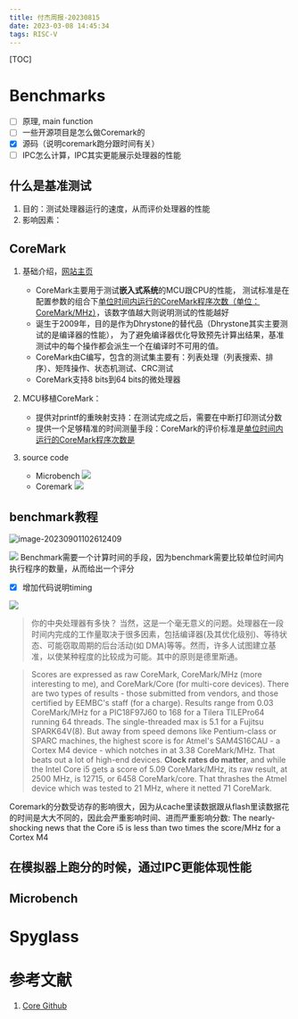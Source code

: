 ```yaml
---
title: 付杰周报-20230815
date: 2023-03-08 14:45:34
tags: RISC-V
---
```


[TOC]

# Benchmarks

- [ ] 原理, main function
- [ ] 一些开源项目是怎么做Coremark的
- [x] 源码（说明coremark跑分跟时间有关）
- [ ] IPC怎么计算，IPC其实更能展示处理器的性能

## 什么是基准测试
1. 目的：测试处理器运行的速度，从而评价处理器的性能
2. 影响因素：

## CoreMark

1. 基础介绍，[网站主页](https://www.eembc.org/coremark/)

   - CoreMark主要用于测试**嵌入式系统**的MCU跟CPU的性能，
     测试标准是在配置参数的组合下<u>单位时间内运行的CoreMark程序次数（单位：CoreMark/MHz）</u>，该数字值越大则说明测试的性能越好
   - 诞生于2009年，目的是作为Dhrystone的替代品（Dhrystone其实主要测试的是编译器的性能），
     为了避免编译器优化导致预先计算出结果，基准测试中的每个操作都会派生一个在编译时不可用的值。
   - CoreMark由C编写，包含的测试集主要有：列表处理（列表搜索、排序）、矩阵操作、状态机测试、CRC测试
   - CoreMark支持8 bits到64 bits的微处理器

2. MCU移植CoreMark：

   - 提供对printf的重映射支持：在测试完成之后，需要在中断打印测试分数
   - 提供一个足够精准的时间测量手段：CoreMark的评价标准是<u>单位时间内运行的CoreMark程序次数是</u>

3. source code
   - Microbench
     ![](https://s2.loli.net/2023/09/01/pVzw6s8hkRtgLMO.png)
   - Coremark
     ![](https://s2.loli.net/2023/09/01/9xMLikWUq7KjXFB.png)

## benchmark教程

![image-20230901102612409](https://s2.loli.net/2023/09/01/u7KWcOMmr4DFwq5.png)

![](https://s2.loli.net/2023/09/01/PgHoDackpyq5jlU.png)
Benchmark需要一个计算时间的手段，因为benchmark需要比较单位时间内执行程序的数量，从而给出一个评分

- [x] 增加代码说明timing

![](https://s2.loli.net/2023/09/01/wTJSViA4HcXqPD5.png)

> 你的中央处理器有多快？
> 当然，这是一个毫无意义的问题。处理器在一段时间内完成的工作量取决于很多因素，包括编译器(及其优化级别)、等待状态、可能窃取周期的后台活动(如 DMA)等等。然而，许多人试图建立基准，以使某种程度的比较成为可能。其中的原则是德里斯通。

> Scores are expressed as raw CoreMark, CoreMark/MHz (more interesting to me), and CoreMark/Core (for multi-core devices). There are two types of results - those submitted from vendors, and those certified by EEMBC's staff (for a charge).
> Results range from 0.03 CoreMark/MHz for a PIC18F97J60 to 168 for a Tilera TILEPro64 running 64 threads. The single-threaded max is 5.1 for a Fujitsu SPARK64V(8).
> But away from speed demons like Pentium-class or SPARC machines, the highest score is for Atmel's SAM4S16CAU - a Cortex M4 device - which notches in at 3.38 CoreMark/MHz. That beats out a lot of high-end devices.
> **Clock rates do matter**, and while the Intel Core i5 gets a score of 5.09 CoreMark/MHz, its raw result, at 2500 MHz, is 12715, or 6458 CoreMark/core. That thrashes the Atmel device which was tested to 21 MHz, where it netted 71 CoreMark.

Coremark的分数受访存的影响很大，因为从cache里读数据跟从flash里读数据花的时间是大大不同的，因此会严重影响时间、进而严重影响分数: The nearly-shocking news that the Core i5 is less than two times the score/MHz for a Cortex M4

## 在模拟器上跑分的时候，通过IPC更能体现性能

## Microbench

# Spyglass

# 参考文献

1. [Core Github](https://github.com/eembc/coremark)
